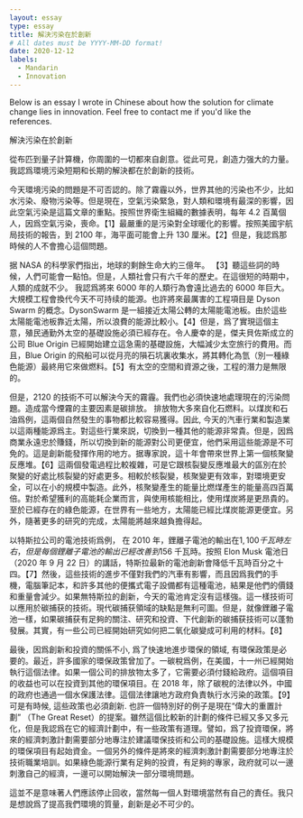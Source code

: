 ```yaml
---
layout: essay
type: essay
title: 解決污染在於創新
# All dates must be YYYY-MM-DD format!
date: 2020-12-12
labels:
  - Mandarin
  - Innovation
---
```


Below is an essay I wrote in Chinese about how the solution for climate change lies in innovation. Feel free to contact me if you'd like the references.

   解決污染在於創新
                    
從布匹到量子計算機，你周圍的一切都來自創意。從此可見，創造力强大的力量。我認爲環境污染短期和长期的解決都在於創新的技術。
        
今天環境污染的問題是不可否認的。除了霧霾以外，世界其他的污染也不少，比如水污染、廢物污染等。但是現在，空氣污染緊急，對人類和環境有最深的影響，因此空氣污染是這篇文章的重點。按照世界衛生組織的數據表明，每年 4.2 百萬個人，因爲空氣污染，喪命。【1】最嚴重的是污染對全球暖化的影響。按照美國宇航局技術的報告，到 2100 年，海平面可能會上升 130 厘米。【2】但是，我認爲那時候的人不會擔心這個問題。
  
据 NASA 的科學家們指出，地球的剩餘生命大約三億年。 【3】聽這些詞的時候，人們可能會一點怕。但是，人類社會只有六千年的歷史。在這很短的時期中，人類的成就不少。 我認爲將來 6000 年的人類行為會遠比過去的 6000 年巨大。大規模工程會換代今天不可持续的能源。也許將來最厲害的工程項目是 Dyson Swarm 的概念。DysonSwarm 是一組接近太陽公轉的太陽能電池板。由於這些太陽能電池板靠近太陽，所以浪費的能源比較小。【4】但是，爲了實現這個主意，殖民通勤外太空的基礎設施必須已經存在。令人慶幸的是，傑夫貝佐斯成立的公司 Blue Origin 已經開始建立這急需的基礎設施，大幅減少太空旅行的費用。而且，Blue Origin 的飛船可以從月亮的隕石坑裏收集水，將其轉化為氫（別一種綠色能源）最終用它來做燃料。【5】有太空的空間和資源之後，工程的潛力是無限的。
        
但是，2120 的技術不可以解決今天的霧霾。我們也必須快速地處理現在的污染問題。造成當今煙霧的主要因素是碳排放。 排放物大多來自化石燃料。以煤炭和石油爲例，這兩個自然發生的事物都比較容易獲得。因此, 今天的汽車行業和製造業以這兩種能源爲主。對這些行業來説，切換到一種其他的能源非常貴。但是，因爲商業永遠忠於賺錢，所以切換到新的能源對公司更便宜，他們采用這些能源是不可免的。這是創新能發揮作用的地方。据專家說，這十年會帶來世界上第一個核聚變反應堆。【6】這兩個發電過程比較複雜，可是它跟核裂變反應堆最大的區別在於聚變的好處比核裂變的好處更多。相較於核裂變，核聚變更有效率，對環境更安全，可以在小的規模中製造。此外，核聚變產生的能量比燃煤產生的能量高四百萬倍。對於希望獲利的高能耗企業而言，與使用核能相比，使用煤炭將是更昂貴的。至於已經存在的綠色能源，在世界有一些地方，太陽能已經比煤炭能源更便宜。另外，隨著更多的研究的完成，太陽能將越來越負擔得起。
        
以特斯拉公司的電池技術爲例， 在 2010 年，鋰離子電池的輸出在$1,100 千瓦時左右，但是每個鋰離子電池的輸出已經改善到$156 千瓦時。按照 Elon Musk 電池日（2020 年 9 月 22 日）的講話，特斯拉最新的電池創新會降低千瓦時百分之十四。【7】然後，這些技術的進步不僅對我們的汽車有影響，而且因爲我們的手機，電腦筆記本，和許多其他的便攜式電子設備都有這種電池，結果是他們的價錢和重量會減少。如果無特斯拉的創新，今天的電池肯定沒有這樣強。這一樣技術可以應用於碳捕获的技術。現代碳捕获領域的缺點是無利可圖。但是，就像鋰離子電池一樣，如果碳捕获有足夠的關注、研究和投資、下代創新的碳捕获技術可以蓬勃發展。其實，有一些公司已經開始研究如何把二氧化碳變成可利用的材料。【8】
         
最後，因爲創新和投資的關係不小, 爲了快速地進步環保的領域, 有環保政策是必要的。最近，許多國家的環保政策曾加了。一碳稅爲例，在美國，十一州已經開始執行這個法律。如果一個公司的排放物太多了，它需要必須付錢給政府。這個項目的收益也可以在投資到其他的環保項目。在 2018 年，除了碳稅的法律以外，中國的政府也通過一個水保護法律。這個法律讓地方政府負責執行水污染的政策。【9】可是有時候, 這些政策也必須創新. 也許一個特別好的例子是現在“偉大的重置計劃” （The Great Reset）的提案。雖然這個比較新的計劃的條件已經又多又多元化，但是我認爲在它的經濟計劃中，有一些政策有道理。譬如，爲了投資環保，將來的經濟刺激計劃需要部分地專注於建議環保技術和公司的基礎設施。這樣大規模的環保項目有起始資金。一個另外的條件是將來的經濟刺激計劃需要部分地專注於技術職業培訓。如果綠色能源行業有足夠的投資，有足夠的專家，政府就可以一邊刺激自己的經濟，一邊可以開始解決一部分環境問題。
        
這並不是意味著人們應該停止回收，當然每一個人對環境當然有自己的責任。我只是想說爲了提高我們環境的質量，創新是必不可少的。
